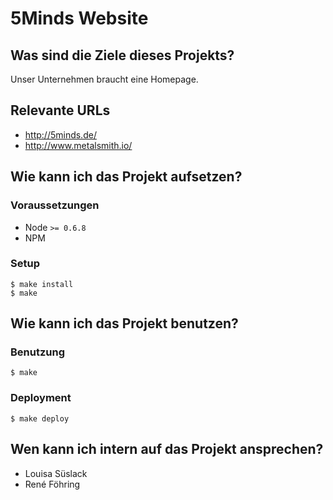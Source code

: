 # 5Minds Website

## Was sind die Ziele dieses Projekts?

Unser Unternehmen braucht eine Homepage.

## Relevante URLs

* http://5minds.de/
* http://www.metalsmith.io/

## Wie kann ich das Projekt aufsetzen?

### Voraussetzungen

* Node `>= 0.6.8`
* NPM

### Setup

```shell
$ make install
$ make
```


## Wie kann ich das Projekt benutzen?


### Benutzung

```shell
$ make
```


### Deployment

```shell
$ make deploy
```

## Wen kann ich intern auf das Projekt ansprechen?

* Louisa Süslack
* René Föhring
